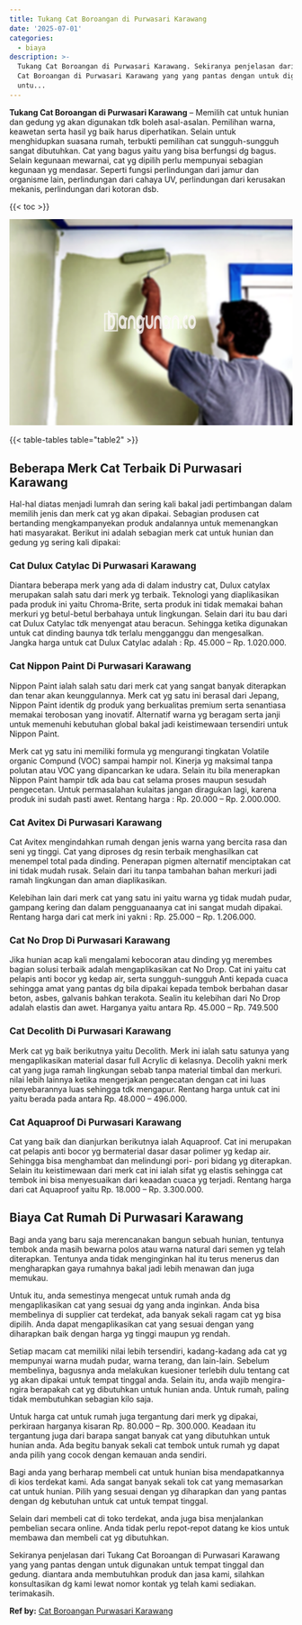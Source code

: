 ```yaml
---
title: Tukang Cat Boroangan di Purwasari Karawang
date: '2025-07-01'
categories:
  - biaya
description: >-
  Tukang Cat Boroangan di Purwasari Karawang. Sekiranya penjelasan dari Tukang
  Cat Boroangan di Purwasari Karawang yang yang pantas dengan untuk digunakan
  untu...
---
```


**Tukang Cat Boroangan di Purwasari Karawang** – Memilih cat untuk hunian dan gedung yg akan digunakan tdk boleh asal-asalan. Pemilihan warna, keawetan serta hasil yg baik harus diperhatikan. Selain untuk menghidupkan suasana rumah, terbukti pemilihan cat sungguh-sungguh sangat dibutuhkan. Cat yang bagus yaitu yang bisa berfungsi dg bagus. Selain kegunaan mewarnai, cat yg dipilih perlu mempunyai sebagian kegunaan yg mendasar. Seperti fungsi perlindungan dari jamur dan organisme lain, perlindungan dari cahaya UV, perlindungan dari kerusakan mekanis, perlindungan dari kotoran dsb.

{{< toc >}}

![Tukang Cat Boroangan di Purwasari Karawang](/images/jasa-cat-murah18.png)

{{< table-tables table="table2" >}}

## Beberapa Merk Cat Terbaik Di Purwasari Karawang

Hal-hal diatas menjadi lumrah dan sering kali bakal jadi pertimbangan dalam memilih jenis dan merk cat yg akan dipakai. Sebagian produsen cat bertanding mengkampanyekan produk andalannya untuk memenangkan hati masyarakat. Berikut ini adalah sebagian merk cat untuk hunian dan gedung yg sering kali dipakai:

### Cat Dulux Catylac Di Purwasari Karawang

Diantara beberapa merk yang ada di dalam industry cat, Dulux catylax merupakan salah satu dari merk yg terbaik. Teknologi yang diaplikasikan pada produk ini yaitu Chroma-Brite, serta produk ini tidak memakai bahan merkuri yg betul-betul berbahaya untuk lingkungan. Selain dari itu bau dari cat Dulux Catylac tdk menyengat atau beracun. Sehingga ketika digunakan untuk cat dinding baunya tdk terlalu mengganggu dan mengesalkan. Jangka harga untuk cat Dulux Catylac adalah : Rp. 45.000 – Rp. 1.020.000.

### Cat Nippon Paint Di Purwasari Karawang

Nippon Paint ialah salah satu dari merk cat yang sangat banyak diterapkan dan tenar akan keunggulannya. Merk cat yg satu ini berasal dari Jepang, Nippon Paint identik dg produk yang berkualitas premium serta senantiasa memakai terobosan yang inovatif. Alternatif warna yg beragam serta janji untuk memenuhi kebutuhan global bakal jadi keistimewaan tersendiri untuk Nippon Paint.

Merk cat yg satu ini memiliki formula yg mengurangi tingkatan Volatile organic Compund (VOC) sampai hampir nol. Kinerja yg maksimal tanpa polutan atau VOC yang dipancarkan ke udara. Selain itu bila menerapkan Nippon Paint hampir tdk ada bau cat selama proses maupun sesudah pengecetan. Untuk permasalahan kulaitas jangan diragukan lagi, karena produk ini sudah pasti awet. Rentang harga : Rp. 20.000 – Rp. 2.000.000.

### Cat Avitex Di Purwasari Karawang

Cat Avitex mengindahkan rumah dengan jenis warna yang bercita rasa dan seni yg tinggi. Cat yang diproses dg resin terbaik menghasilkan cat menempel total pada dinding. Penerapan pigmen alternatif menciptakan cat ini tidak mudah rusak. Selain dari itu tanpa tambahan bahan merkuri jadi ramah lingkungan dan aman diaplikasikan.

Kelebihan lain dari merk cat yang satu ini yaitu warna yg tidak mudah pudar, gampang kering dan dalam pengguanaanya cat ini sangat mudah dipakai. Rentang harga dari cat merk ini yakni : Rp. 25.000 – Rp. 1.206.000.

### Cat No Drop Di Purwasari Karawang

Jika hunian acap kali mengalami kebocoran atau dinding yg merembes bagian solusi terbaik adalah mengaplikasikan cat No Drop. Cat ini yaitu cat pelapis anti bocor yg kedap air, serta sungguh-sungguh Anti kepada cuaca sehingga amat yang pantas dg bila dipakai kepada tembok berbahan dasar beton, asbes, galvanis bahkan terakota. Sealin itu kelebihan dari No Drop adalah elastis dan awet. Harganya yaitu antara Rp. 45.000 – Rp. 749.500

### Cat Decolith Di Purwasari Karawang

Merk cat yg baik berikutnya yaitu Decolith. Merk ini ialah satu satunya yang mengaplikasikan material dasar full Acrylic di kelasnya. Decolih yakni merk cat yang juga ramah lingkungan sebab tanpa material timbal dan merkuri. nilai lebih lainnya ketika mengerjakan pengecatan dengan cat ini luas penyebarannya luas sehingga tdk mengapur. Rentang harga untuk cat ini yaitu berada pada antara Rp. 48.000 – 496.000.

### Cat Aquaproof Di Purwasari Karawang

Cat yang baik dan dianjurkan berikutnya ialah Aquaproof. Cat ini merupakan cat pelapis anti bocor yg bermaterial dasar dasar polimer yg kedap air. Sehingga bisa menghambat dan melindungi pori- pori bidang yg diterapkan. Selain itu keistimewaan dari merk cat ini ialah sifat yg elastis sehingga cat tembok ini bisa menyesuaikan dari keaadan cuaca yg terjadi. Rentang harga dari cat Aquaproof yaitu Rp. 18.000 – Rp. 3.300.000.

## Biaya Cat Rumah Di Purwasari Karawang

Bagi anda yang baru saja merencanakan bangun sebuah hunian, tentunya tembok anda masih bewarna polos atau warna natural dari semen yg telah diterapkan. Tentunya anda tidak menginginkan hal itu terus menerus dan mengharapkan gaya rumahnya bakal jadi lebih menawan dan juga memukau.

Untuk itu, anda semestinya mengecat untuk rumah anda dg mengaplikasikan cat yang sesuai dg yang anda inginkan. Anda bisa membelinya di supplier cat terdekat, ada banyak sekali ragam cat yg bisa dipilih. Anda dapat mengaplikasikan cat yang sesuai dengan yang diharapkan baik dengan harga yg tinggi maupun yg rendah.

Setiap macam cat memiliki nilai lebih tersendiri, kadang-kadang ada cat yg mempunyai warna mudah pudar, warna terang, dan lain-lain. Sebelum membelinya, bagusnya anda melakukan kuesioner terlebih dulu tentang cat yg akan dipakai untuk tempat tinggal anda. Selain itu, anda wajib mengira-ngira berapakah cat yg dibutuhkan untuk hunian anda. Untuk rumah, paling tidak membutuhkan sebagian kilo saja.

Untuk harga cat untuk rumah juga tergantung dari merk yg dipakai, perkiraan harganya kisaran Rp. 80.000 – Rp. 300.000. Keadaan itu tergantung juga dari barapa sangat banyak cat yang dibutuhkan untuk hunian anda. Ada begitu banyak sekali cat tembok untuk rumah yg dapat anda pilih yang cocok dengan kemauan anda sendiri.

Bagi anda yang berharap membeli cat untuk hunian bisa mendapatkannya di kios terdekat kami. Ada sangat banyak sekali tok cat yang memasarkan cat untuk hunian. Pilih yang sesuai dengan yg diharapkan dan yang pantas dengan dg kebutuhan untuk cat untuk tempat tinggal.

Selain dari membeli cat di toko terdekat, anda juga bisa menjalankan pembelian secara online. Anda tidak perlu repot-repot datang ke kios untuk membawa dan membeli cat yg dibutuhkan.

Sekiranya penjelasan dari Tukang Cat Boroangan di Purwasari Karawang yang yang pantas dengan untuk digunakan untuk tempat tinggal dan gedung. diantara anda membutuhkan produk dan jasa kami, silahkan konsultasikan dg kami lewat nomor kontak yg telah kami sediakan. terimakasih.

**Ref by:** [Cat Boroangan Purwasari Karawang](https://id.wikipedia.org/wiki/Cat)
